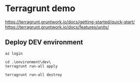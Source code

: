 # Terragrunt demo

https://terragrunt.gruntwork.io/docs/getting-started/quick-start/
https://terragrunt.gruntwork.io/docs/features/units/


## Deploy DEV environment

```pwsh
az login

cd .\environment\dev\
terragrunt run-all apply

terragrunt run-all destroy
```